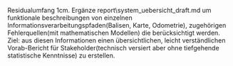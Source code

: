 Residualumfang 1cm.  Ergänze report\system_uebersicht_draft.md um funktionale beschreibungen von einzelnen Informationsverarbeitungspfaden(Balisen, Karte, Odometrie), zugehörigen Fehlerquellen(mit mathematischen Modellen) die berücksichtigt werden.  Ziel: aus diesen Informationen einen übersichtlichen, leicht verständlichen Vorab-Bericht für Stakeholder(technisch versiert aber ohne tiefgehende statistische Kenntnisse) zu erstellen.  